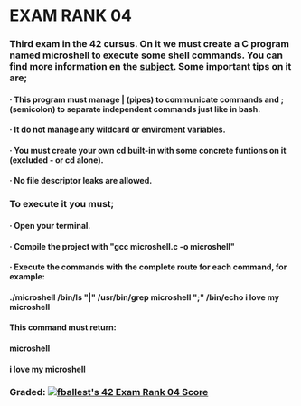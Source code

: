 # EXAM RANK 04

### Third exam in the 42 cursus. On it we must create a C program named microshell to execute some shell commands. You can find more information en the [subject](Subject/subject.en.txt). Some important tips on it are; 
#### · This program must manage | (pipes) to communicate commands and ; (semicolon) to separate independent commands just like in bash.
#### · It do not manage any wildcard or enviroment variables.
#### · You must create your own cd built-in with some concrete funtions on it (excluded - or cd alone).
#### · No file descriptor leaks are allowed.

### To execute it you must;
#### · Open your terminal.
#### · Compile the project with "gcc microshell.c -o microshell"
#### · Execute the commands with the complete route for each command, for example:
####      ./microshell /bin/ls "|" /usr/bin/grep microshell ";" /bin/echo i love my microshell
####      This command must return:
####        microshell
####        i love my microshell

### Graded: [![fballest's 42 Exam Rank 04 Score](https://badge42.vercel.app/api/v2/cl45d74de005409l9l5r3ozl6/project/2504175)](https://github.com/JaeSeoKim/badge42)

